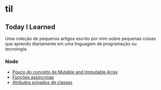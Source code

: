 # til
## Today I Learned

Uma coleção de pequenos artigos escrito por mim sobre pequenas coisas que aprendo diariamente em uma linguagem de programação ou tecnologia.

### Node

- [Pouco do conceito de Mutable and Immutable Array](node/mutable-and-immutable.md)
- [Funções assíncrinas](node/async-functions.md)
- [Atributos privados de classes](node/private-class-fields.md)
